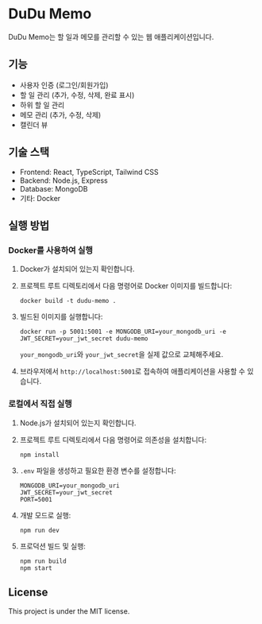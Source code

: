 # DuDu Memo

DuDu Memo는 할 일과 메모를 관리할 수 있는 웹 애플리케이션입니다.

## 기능

- 사용자 인증 (로그인/회원가입)
- 할 일 관리 (추가, 수정, 삭제, 완료 표시)
- 하위 할 일 관리
- 메모 관리 (추가, 수정, 삭제)
- 캘린더 뷰

## 기술 스택

- Frontend: React, TypeScript, Tailwind CSS
- Backend: Node.js, Express
- Database: MongoDB
- 기타: Docker

## 실행 방법

### Docker를 사용하여 실행

1. Docker가 설치되어 있는지 확인합니다.

2. 프로젝트 루트 디렉토리에서 다음 명령어로 Docker 이미지를 빌드합니다:
   ```
   docker build -t dudu-memo .
   ```

3. 빌드된 이미지를 실행합니다:
   ```
   docker run -p 5001:5001 -e MONGODB_URI=your_mongodb_uri -e JWT_SECRET=your_jwt_secret dudu-memo
   ```

   `your_mongodb_uri`와 `your_jwt_secret`을 실제 값으로 교체해주세요.

4. 브라우저에서 `http://localhost:5001`로 접속하여 애플리케이션을 사용할 수 있습니다.

### 로컬에서 직접 실행

1. Node.js가 설치되어 있는지 확인합니다.

2. 프로젝트 루트 디렉토리에서 다음 명령어로 의존성을 설치합니다:
   ```
   npm install
   ```

3. `.env` 파일을 생성하고 필요한 환경 변수를 설정합니다:
   ```
   MONGODB_URI=your_mongodb_uri
   JWT_SECRET=your_jwt_secret
   PORT=5001
   ```

4. 개발 모드로 실행:
   ```
   npm run dev
   ```

5. 프로덕션 빌드 및 실행:
   ```
   npm run build
   npm start
   ```

## License

This project is under the MIT license.